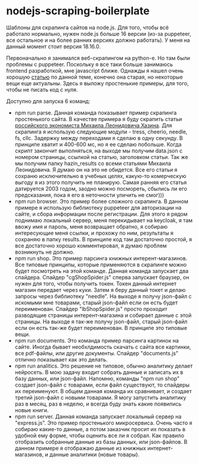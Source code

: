 # nodejs-scraping-boilerplate

Шаблоны для скрапинга сайтов на node.js. Для того, чтобы всё работало нормально, нужен node.js больше 16 версии (из-за puppeteer, все остальное и на более ранних версиях должно работать). У меня на данный момент стоит версия 18.16.0.

Первоначально я занимался веб-скрапингом на python-е. Но там были проблемы с puppeteer. Поскольку я все таки больше занимаюсь frontend разработкой, мне javascript ближе. Однажды я нашел очень хорошую [статью](https://habr.com/ru/articles/301426/) по данной теме, конечно она старая, но некоторые вещи еще актуальны. Здесь я выложу простенькие примеры, для того, чтобы не писать код с нуля.

Доступно для запуска 6 команд:

* npm run parse. Данная команда показывает пример скрапинга простенького сайта. В качестве примера я буду скрапить статьи [российского экономиста Михаила Леонидовича Хазина](https://khazin.ru/articles/). Для скрапинга я использую следующие модули - tress, cheerio, needle, fs, cllc. Задержку между переходами я сделаю в одну секунду. В принципе хватит и 400-600 мс, но я ее сделаю побольше. Когда скрипт закончит выполняться, на выходе мы получим data.json с номером страницы, ссылкой на статью, заголовком статьи. Так же мы получим папку hazin_results со всеми статьями Михаила Леонидовича. Я думаю он на это не обидется. Все его статьи я сохраню исключительно в учебных целях, какую-то комерческую выгоду я из этого получить не планирую. Самая ранняя его статья датируется 2003 годом, заодно можно посмореть, сбылись ли его предсказания, пока я его в неточности уличить не смог)))
* npm run browser. Это пример более сложного скрапинга. В данном примере я использую библиотеку puppeteer для авторизации на сайте, и сбора информации после регистрации. Для  этого я рядом поднимаю локальный сервер, меня перекидывает на keycloak, я там ввожу имя и пароль, меня возвращает обратно, я собираю интересующие меня ссылки, и прохожу по ним, результаты я сохраняю в папку results. В принципе код там достаточно простой, я все достаточно хорошо комментировал, я думаю проблем возникнуть не должно.
* npm run shop. Это пример парсинга книжных интерент-магазинов. Все типовые принципы, которые применяются в скрапинге можно будет посмотреть на этой команде. Данная команда запускает два спайдера. Спайдер "cgShopSpider.js" сперва запускает браузер, он нужен для того, чтобы получить токен. Токен данный интернет магазин передает через куки. Затем я беру данный токет и делаю запросы через библиотеку "needle". На выходе я получу json-файл с искомыми мне товарами, старый json-файл если он есть будет переименован. Спайдер "lbShopSpider.js" просто проходит разводящие страницы интерент-магазина и собирает данные с этой страницы. На выходе я так-же получу json-файл, старый json-файл если он есть так-же будет переименован. В принципе это типовые вещи.
* npm run documents. Это команда пример парсинга картинок на сайте. Иногда бывает необхлдимость скачать с сайта все картинки, все pdf-файлы, или другие документы. Спайдер "documents.js" отлично показывает как это делать.
* npm run analitics. Это решение не типовое, обычно аналитику делает нейросеть. В мою задачу входит собрать данные и записать их в базу данных, или json-файл. Напомню, команды "npm run shop" создает json-файл с товарами, если файл существуют, то спайдеры их переименуют. В общем данная команда их сравнивает, и создает третий json-файл с новыми товарами. Я могу запустить аналитику раз в месяц, раз  в неделю, и всегда буду знать какие появились новые книги.
* npm run server. Данная команда запускает локальный сервер на "express.js". Это пример простенького микросервиса. Очень часто я собираю какие-то данные, а потом заказчик просит их показать в удобной ему форме, чтобы оценить все ли я собрал. Как правило отобразить собранные данные из базы данных, или json-файлов. В данном примере я отображаю данные из книжных интернет-магазинов, и данные аналитики (новые товары).
